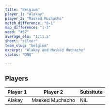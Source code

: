 ```yaml
---
title: "Belgium"
player_1: "Alakay"
player_2: "Masked Muchacho"
match_difference: "0-1"
map_difference: "1-3"
seed: "#57"
average_elo: "1711.5"
sheet: "silver"
team_slug: "belgium"
excerpt: "Alakay and Masked Muchacho"
status: "DNQ"

---
```

## Players

| Player 1 | Player 2 | Subsitute |
| -- | -- | -- |
| Alakay | Masked Muchacho | NIL |
